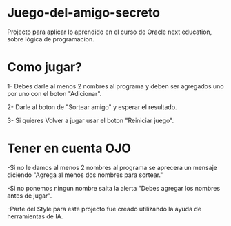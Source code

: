 # Juego-del-amigo-secreto
Projecto para aplicar lo aprendido en el curso de Oracle next education, sobre lógica de programacion.

# Como jugar?
1- Debes darle al menos 2 nombres al programa y deben ser agregados uno por uno con el boton "Adicionar".

2- Darle al boton de "Sortear amigo" y esperar el resultado.

3- Si quieres Volver a jugar usar el boton "Reiniciar juego".

# Tener en cuenta OJO

-Si no le damos al menos 2 nombres al programa se aprecera un mensaje diciendo "Agrega al menos dos nombres para sortear."

-Si no ponemos ningun nombre salta la alerta "Debes agregar los nombres antes de jugar".

-Parte del Style para este projecto fue creado utilizando la ayuda de herramientas de IA.
